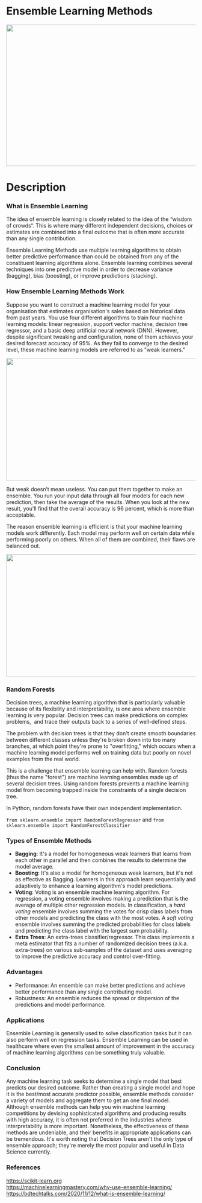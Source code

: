 # Ensemble Learning Methods

<img src="https://github.com/nakshatra-garg/winter-of-contributing/blob/Datascience_With_Python/Datascience_With_Python/Machine%20Learning/Tutorials/Ensemble%20Methods/Images/Ensemble_Methods.png" width="600" height="375">

# Description
### What is Ensemble Learning
The idea of ensemble learning is closely related to the idea of the “wisdom of crowds“. This is where many different independent decisions, choices or estimates are combined into a final outcome that is often more accurate than any single contribution.

Ensemble Learning Methods use multiple learning algorithms to obtain better predictive performance than could be obtained from any of the constituent learning algorithms alone. Ensemble learning combines several techniques into one predictive model in order to decrease variance (bagging), bias (boosting), or improve predictions (stacking).


### How Ensemble Learning Methods Work
Suppose you want to construct a machine learning model for your organisation that estimates organisation's sales based on historical data from past years. You use four different algorithms to train four machine learning models: linear regression, support vector machine, decision tree regressor, and a basic deep artificial neural network (DNN).
However, despite significant tweaking and configuration, none of them achieves your desired forecast accuracy of 95%. As they fail to converge to the desired level, these machine learning models are referred to as "weak learners."<br>

<img src="https://github.com/nakshatra-garg/winter-of-contributing/blob/Datascience_With_Python/Datascience_With_Python/Machine%20Learning/Tutorials/Ensemble%20Methods/Images/Ensemble_Methods_2.webp" width="700" height="325">

But weak doesn’t mean useless. You can put them together to make an ensemble. You run your input data through all four models for each new prediction, then take the average of the results. When you look at the new result, you'll find that the overall accuracy is 96 percent, which is more than acceptable.

The reason ensemble learning is efficient is that your machine learning models work differently. Each model may perform well on certain data while performing poorly on others. When all of them are combined, their flaws are balanced out.

<img src="https://github.com/nakshatra-garg/winter-of-contributing/blob/Datascience_With_Python/Datascience_With_Python/Machine%20Learning/Tutorials/Ensemble%20Methods/Images/Ensemble_Methods_3.webp" width="700" height="325">

<br>

### Random Forests

Decision trees, a machine learning algorithm that is particularly valuable because of its flexibility and interpretability, is one area where ensemble learning is very popular. Decision trees can make predictions on complex problems,  and trace their outputs back to a series of well-defined steps.

The problem with decision trees is that they don't create smooth boundaries between different classes unless they're broken down into too many branches, at which point they're prone to "overfitting," which occurs when a machine learning model performs well on training data but poorly on novel examples from the real world.

This is a challenge that ensemble learning can help with. Random forests (thus the name "forest") are machine learning ensembles made up of several decision trees. Using random forests prevents a machine learning model from becoming trapped inside the constraints of a single decision tree.

In Python, random forests have their own independent implementation.

`from sklearn.ensemble import RandomForestRegressor` and `from sklearn.ensemble import RandomForestClassifier`

### Types of Ensemble Methods

- **Bagging**: It's a model for homogeneous weak learners that learns from each other in parallel and then combines the results to determine the model average.
- **Boosting**: It's also a model for homogeneous weak learners, but it's not as effective as Bagging. Learners in this approach learn sequentially and adaptively to enhance a learning algorithm's model predictions.
- **Voting**: Voting is an ensemble machine learning algorithm. For regression, a voting ensemble involves making a prediction that is the average of multiple other regression models. In classification, a _hard voting_ ensemble involves summing the votes for crisp class labels from other models and predicting the class with the most votes. A _soft voting_ ensemble involves summing the predicted probabilities for class labels and predicting the class label with the largest sum probability.
- **Extra Trees**: An extra-trees classifier/regressor. This class implements a meta estimator that fits a number of randomized decision trees (a.k.a. extra-trees) on various sub-samples of the dataset and uses averaging to improve the predictive accuracy and control over-fitting.

### Advantages
- Performance: An ensemble can make better predictions and achieve better performance than any single contributing model.
- Robustness: An ensemble reduces the spread or dispersion of the predictions and model performance.

### Applications
Ensemble Learning is generally used to solve classification tasks but it can also perform well on regression tasks. Ensemble Learning can be used in healthcare where even the smallest amount of improvement in the accuracy of machine learning algorithms can be something truly valuable.

### Conclusion
Any machine learning task seeks to determine a single model that best predicts our desired outcome. Rather than creating a single model and hope it is the best/most accurate predictor possible, ensemble methods consider a variety of models and aggregate them to get an one final model.<br>
Although ensemble methods can help you win machine learning competitions by devising sophisticated algorithms and producing results with high accuracy, it is often not preferred in the industries where interpretability is more important. Nonetheless, the effectiveness of these methods are undeniable, and their benefits in appropriate applications can be tremendous. It's worth noting that Decision Trees aren't the only type of ensemble approach; they're merely the most popular and useful in Data Science currently.

### References
https://scikit-learn.org<br>
https://machinelearningmastery.com/why-use-ensemble-learning/<br>
https://bdtechtalks.com/2020/11/12/what-is-ensemble-learning/
